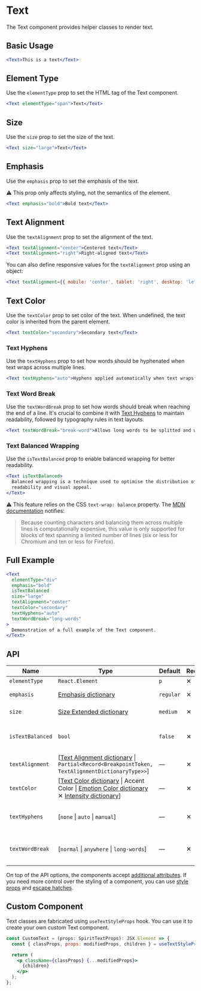 # Text

The Text component provides helper classes to render text.

## Basic Usage

```jsx
<Text>This is a text</Text>
```

## Element Type

Use the `elementType` prop to set the HTML tag of the Text component.

```jsx
<Text elementType="span">Text</Text>
```

## Size

Use the `size` prop to set the size of the text.

```jsx
<Text size="large">Text</Text>
```

## Emphasis

Use the `emphasis` prop to set the emphasis of the text.

⚠️ This prop only affects styling, not the semantics of the element.

```jsx
<Text emphasis="bold">Bold text</Text>
```

## Text Alignment

Use the `textAlignment` prop to set the alignment of the text.

```jsx
<Text textAlignment="center">Centered text</Text>
<Text textAlignment="right">Right-aligned text</Text>
```

You can also define responsive values for the `textAlignment` prop using an object:

```jsx
<Text textAlignment={{ mobile: 'center', tablet: 'right', desktop: 'left' }}>Responsive text alignment</Text>
```

## Text Color

Use the `textColor` prop to set color of the text. When undefined, the text color
is inherited from the parent element.

```jsx
<Text textColor="secondary">Secondary text</Text>
```

### Text Hyphens

Use the `textHyphens` prop to set how words should be hyphenated when text wraps across multiple lines.

```jsx
<Text textHyphens="auto">Hyphens applied automatically when text wraps across multiple lines.</Text>
```

### Text Word Break

Use the `textWordBreak` prop to set how words should break when reaching the end of a line.
It's crucial to combine it with [Text Hyphens](#text-hyphens) to maintain readability, followed by typography rules in text layouts.

```jsx
<Text textWordBreak="break-word">Allows long words to be splitted and wrapped onto the next line.</Text>
```

### Text Balanced Wrapping

Use the `isTextBalanced` prop to enable balanced wrapping for better readability.

```jsx
<Text isTextBalanced>
  Balanced wrapping is a technique used to optimise the distribution of text across multiple lines, enhancing
  readability and visual appeal.
</Text>
```

⚠️ This feature relies on the CSS `text-wrap: balance` property. The [MDN documentation][mdn-text-wrap] notifies:

> Because counting characters and balancing them across multiple lines is computationally expensive,
> this value is only supported for blocks of text spanning a limited number of lines
> (six or less for Chromium and ten or less for Firefox).

## Full Example

```jsx
<Text
  elementType="div"
  emphasis="bold"
  isTextBalanced
  size="large"
  textAlignment="center"
  textColor="secondary"
  textHyphens="auto"
  textWordBreak="long-words"
>
  Demonstration of a full example of the Text component.
</Text>
```

## API

| Name             | Type                                                                                                                                                        | Default   | Required | Description                             |
| ---------------- | ----------------------------------------------------------------------------------------------------------------------------------------------------------- | --------- | -------- | --------------------------------------- |
| `elementType`    | `React.Element`                                                                                                                                             | `p`       | ✕        | HTML tag                                |
| `emphasis`       | [Emphasis dictionary][dictionary-emphasis]                                                                                                                  | `regular` | ✕        | Emphasis of the text                    |
| `size`           | [Size Extended dictionary][dictionary-size]                                                                                                                 | `medium`  | ✕        | Size of the text                        |
| `isTextBalanced` | `bool`                                                                                                                                                      | `false`   | ✕        | If true, the text has balanced wrapping |
| `textAlignment`  | \[[Text Alignment dictionary][dictionary-alignment] \| `Partial<Record<BreakpointToken, TextAlignmentDictionaryType>>`]                                     | —         | ✕        | Alignment of the text                   |
| `textColor`      | \[[Text Color dictionary][dictionary-color] \| Accent Color \| [Emotion Color dictionary][dictionary-color] ✕ [Intensity dictionary][dictionary-intensity]] | —         | ✕        | Color of the text                       |
| `textHyphens`    | \[`none` \| `auto` \| `manual`]                                                                                                                             | —         | ✕        | Hyphens strategy applied to the text    |
| `textWordBreak`  | \[`normal` \| `anywhere` \| `long-words`]                                                                                                                   | —         | ✕        | Word break strategy applied to the text |

On top of the API options, the components accept [additional attributes][readme-additional-attributes].
If you need more control over the styling of a component, you can use [style props][readme-style-props]
and [escape hatches][readme-escape-hatches].

## Custom Component

Text classes are fabricated using `useTextStyleProps` hook. You can use it to create your own custom Text component.

```jsx
const CustomText = (props: SpiritTextProps): JSX.Element => {
  const { classProps, props: modifiedProps, children } = useTextStyleProps(props);

  return (
    <p className={classProps} {...modifiedProps}>
      {children}
    </p>
  );
};
```

[dictionary-alignment]: https://github.com/lmc-eu/spirit-design-system/tree/main/docs/DICTIONARIES.md#alignment
[dictionary-color]: https://github.com/lmc-eu/spirit-design-system/tree/main/docs/DICTIONARIES.md#color
[dictionary-emphasis]: https://github.com/lmc-eu/spirit-design-system/tree/main/docs/DICTIONARIES.md#emphasis
[dictionary-intensity]: https://github.com/lmc-eu/spirit-design-system/tree/main/docs/DICTIONARIES.md#intensity
[dictionary-size]: https://github.com/lmc-eu/spirit-design-system/tree/main/docs/DICTIONARIES.md#size
[mdn-text-wrap]: https://developer.mozilla.org/en-US/docs/Web/CSS/text-wrap
[readme-additional-attributes]: https://github.com/lmc-eu/spirit-design-system/blob/main/packages/web-react/README.md#additional-attributes
[readme-escape-hatches]: https://github.com/lmc-eu/spirit-design-system/blob/main/packages/web-react/README.md#escape-hatches
[readme-style-props]: https://github.com/lmc-eu/spirit-design-system/blob/main/packages/web-react/README.md#style-props
